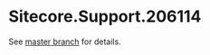 # Sitecore.Support.206114

See [master branch](https://github.com/sitecoresupport/Sitecore.Support.206114) for details.